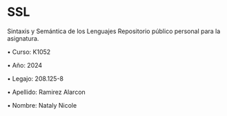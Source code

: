 # SSL
Sintaxis y Semántica de los Lenguajes
Repositorio público personal para la asignatura.

• Curso: K1052 

• Año: 2024

• Legajo: 208.125-8 

• Apellido: Ramirez Alarcon 

• Nombre: Nataly Nicole
